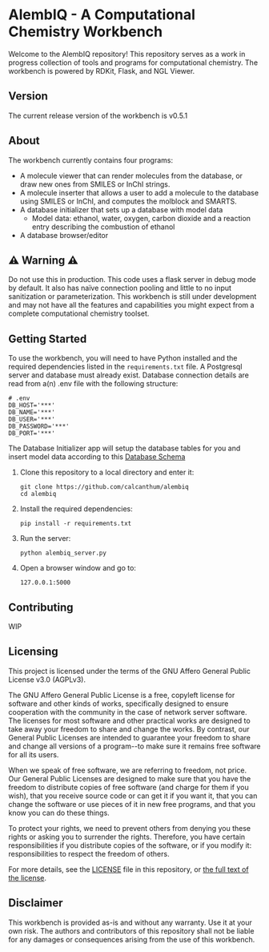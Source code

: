 # AlembIQ - A Computational Chemistry Workbench

Welcome to the AlembIQ repository! This repository serves as a work in progress collection of tools and programs for computational chemistry. The workbench is powered by RDKit, Flask, and NGL Viewer.

## Version

The current release version of the workbench is v0.5.1

## About

The workbench currently contains four programs:
- A molecule viewer that can render molecules from the database, or draw new ones from SMILES or InChI strings.
- A molecule inserter that allows a user to add a molecule to the database using SMILES or InChI, and computes the molblock and SMARTS.
- A database initializer that sets up a database with model data
  - Model data: ethanol, water, oxygen, carbon dioxide and a reaction entry describing the combustion of ethanol
- A database browser/editor
  
⚠️ Warning ⚠️<br>
---
Do not use this in production.
This code uses a flask server in debug mode by default. It also has naïve connection pooling and little to no input sanitization or parameterization. This workbench is still under development and may not have all the features and capabilities you might expect from a complete computational chemistry toolset.

## Getting Started

To use the workbench, you will need to have Python installed and the required dependencies listed in the `requirements.txt` file. A Postgresql server and database must already exist. Database connection details are read from a(n) .env file with the following structure:
```
# .env
DB_HOST='***'
DB_NAME='***'
DB_USER='***'
DB_PASSWORD='***'
DB_PORT='***'
```
The Database Initializer app will setup the database tables for you and insert model data according to this [Database Schema](./db_schema.md)
1. Clone this repository to a local directory and enter it:

    ```
    git clone https://github.com/calcanthum/alembiq
    cd alembiq
    ```

2. Install the required dependencies:

   ```
   pip install -r requirements.txt
   ```

3. Run the server:

   ```
   python alembiq_server.py
   ```

4. Open a browser window and go to:

    ```
    127.0.0.1:5000
    ```

## Contributing

WIP

## Licensing

This project is licensed under the terms of the GNU Affero General Public License v3.0 (AGPLv3).

The GNU Affero General Public License is a free, copyleft license for software and other kinds of works, specifically designed to ensure cooperation with the community in the case of network server software. The licenses for most software and other practical works are designed to take away your freedom to share and change the works. By contrast, our General Public Licenses are intended to guarantee your freedom to share and change all versions of a program--to make sure it remains free software for all its users.

When we speak of free software, we are referring to freedom, not price. Our General Public Licenses are designed to make sure that you have the freedom to distribute copies of free software (and charge for them if you wish), that you receive source code or can get it if you want it, that you can change the software or use pieces of it in new free programs, and that you know you can do these things.

To protect your rights, we need to prevent others from denying you these rights or asking you to surrender the rights. Therefore, you have certain responsibilities if you distribute copies of the software, or if you modify it: responsibilities to respect the freedom of others.

For more details, see the [LICENSE](./LICENSE) file in this repository, or [the full text of the license](https://www.gnu.org/licenses/agpl-3.0.en.html).


## Disclaimer

This workbench is provided as-is and without any warranty. Use it at your own risk. The authors and contributors of this repository shall not be liable for any damages or consequences arising from the use of this workbench.
